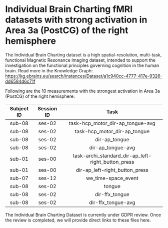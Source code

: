 # Individual Brain Charting fMRI datasets with strong activation in Area 3a (PostCG) of the right hemisphere

The Individual Brain Charting dataset is a high spatial-resolution, multi-task, functional Magnetic Resonance Imaging dataset, intended to support the investigation on the functional principles governing cognition in the human brain.
Read more in the Knowledge Graph: https://kg.ebrains.eu/search/instances/Dataset/a1c940cc-4777-417e-9326-dd6584d6c71f

Following are the 10 measurements with the strongest activation in Area 3a (PostCG) of the right hemisphere:

| Subject ID | Session ID | Task |
| :-: | :-: | :-: |
| sub-08 | ses-02 | task-hcp_motor_dir-ap_tongue-avg|
| sub-08 | ses-02 | task-hcp_motor_dir-ap_tongue|
| sub-08 | ses-02 | dir-ap_tongue|
| sub-08 | ses-02 | dir-ap_tongue-avg|
| sub-01 | ses-00 | task-archi_standard_dir-ap_left-right_button_press|
| sub-01 | ses-00 | dir-ap_left-right_button_press|
| sub-07 | ses-12 | we_time-space_event|
| sub-08 | ses-02 | tongue|
| sub-08 | ses-02 | dir-ffx_tongue|
| sub-08 | ses-02 | dir-ffx_tongue-avg|


The Individual Brain Charting Dataset is currently under GDPR review. Once the review is completed, we will provide direct links to these files here.